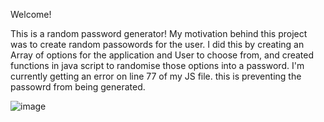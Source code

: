 Welcome! 

This is a random password generator! My motivation behind this project was to create random passowords for the user. I did this by creating an Array of options for the application and User to choose from, and created functions in java script to randomise those options into a password. I'm currently getting an error on line 77 of my JS file. this is preventing the passowrd from being generated.

![image](https://user-images.githubusercontent.com/87840389/133545998-c216a36d-26d0-4e2e-8424-dd60b3629081.png)